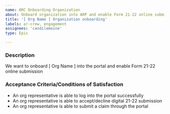 ```yaml
---
name: ARC Onboarding Organization
about: Onboard organization into ARP and enable Form 21-22 online submission
title: '[ Org Name ] Organization onboarding'
labels: ar-crew, engagement
assignees: 'candilemoine'
type: Epic

---
```

<!-- engagement-template -->
### Description
We want to onboard [ Org Name ] into the portal and enable Form 21-22 online submission

### Acceptance Criteria/Conditions of Satisfaction
<!-- Specify criteria for ticket completion -->
- An org representative is able to log into the portal successfully
- An org representative is able to accept/decline digital 21-22 submission
- An org representative is able to submit a claim through the portal

<!-- This template automatically generates sub-issues defined by [this workflow](https://github.com/department-of-veterans-affairs/va.gov-team/blob/master/.github/workflows/create-engagement-subissues.yml) -->

